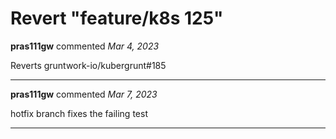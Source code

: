# Revert "feature/k8s 125"

**pras111gw** commented *Mar 4, 2023*

Reverts gruntwork-io/kubergrunt#185
<br />
***


**pras111gw** commented *Mar 7, 2023*

hotfix branch fixes the failing test
***

